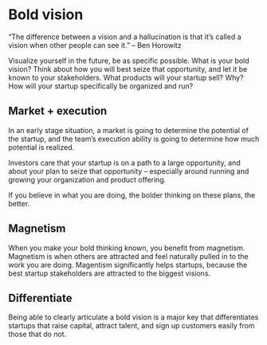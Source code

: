 # Bold vision

“The difference between a vision and a hallucination is that it’s called a vision when other people can see it.” – Ben Horowitz

Visualize yourself in the future, be as specific possible. What is your bold vision? Think about how you will best seize that opportunity, and let it be known to your stakeholders. What products will your startup sell? Why? How will your startup specifically be organized and run?


## Market + execution

In an early stage situation, a market is going to determine the potential of the startup, and the team’s execution ability is going to determine how much potential is realized. 

Investors care that your startup is on a path to a large opportunity, and about your plan to seize that opportunity – especially around running and growing your organization and product offering. 

If you believe in what you are doing, the bolder thinking on these plans, the better.


## Magnetism

When you make your bold thinking known, you benefit from magnetism. Magnetism is when others are attracted and feel naturally pulled in to the work you are doing. Magentism significantly helps startups, because the best startup stakeholders are attracted to the biggest visions.


## Differentiate

Being able to clearly articulate a bold vision is a major key that differentiates startups that raise capital, attract talent, and sign up customers easily from those that do not.

